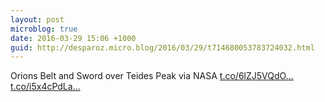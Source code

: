 ```yaml
---
layout: post
microblog: true
date: 2016-03-29 15:06 +1000
guid: http://desparoz.micro.blog/2016/03/29/t714680053783724032.html
---
```

Orions Belt and Sword over Teides Peak   via NASA [t.co/6lZJ5VQdO...](https://t.co/6lZJ5VQdOC) [t.co/i5x4cPdLa...](https://t.co/i5x4cPdLax)
